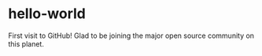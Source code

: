 # hello-world
First visit to GitHub!
Glad to be joining the major open source community on this planet. 
